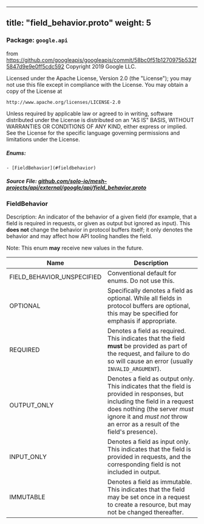 
---
title: "field_behavior.proto"
weight: 5
---

<!-- Code generated by solo-kit. DO NOT EDIT. -->


### Package: `google.api`  
from https://github.com/googleapis/googleapis/commit/58bc0f51b1270975b532f5847d9e9e0ff5cdc592
Copyright 2019 Google LLC.

Licensed under the Apache License, Version 2.0 (the "License");
you may not use this file except in compliance with the License.
You may obtain a copy of the License at

    http://www.apache.org/licenses/LICENSE-2.0

Unless required by applicable law or agreed to in writing, software
distributed under the License is distributed on an "AS IS" BASIS,
WITHOUT WARRANTIES OR CONDITIONS OF ANY KIND, either express or implied.
See the License for the specific language governing permissions and
limitations under the License.


 

##### Enums:


	- [FieldBehavior](#fieldbehavior)



##### Source File: [github.com/solo-io/mesh-projects/api/external/google/api/field_behavior.proto](https://github.com/solo-io/mesh-projects/blob/master/api/external/google/api/field_behavior.proto)




  
### FieldBehavior

Description: An indicator of the behavior of a given field (for example, that a field
is required in requests, or given as output but ignored as input).
This **does not** change the behavior in protocol buffers itself; it only
denotes the behavior and may affect how API tooling handles the field.

Note: This enum **may** receive new values in the future.

| Name | Description |
| ----- | ----------- | 
| FIELD_BEHAVIOR_UNSPECIFIED | Conventional default for enums. Do not use this. |
| OPTIONAL | Specifically denotes a field as optional. While all fields in protocol buffers are optional, this may be specified for emphasis if appropriate. |
| REQUIRED | Denotes a field as required. This indicates that the field **must** be provided as part of the request, and failure to do so will cause an error (usually `INVALID_ARGUMENT`). |
| OUTPUT_ONLY | Denotes a field as output only. This indicates that the field is provided in responses, but including the field in a request does nothing (the server *must* ignore it and *must not* throw an error as a result of the field's presence). |
| INPUT_ONLY | Denotes a field as input only. This indicates that the field is provided in requests, and the corresponding field is not included in output. |
| IMMUTABLE | Denotes a field as immutable. This indicates that the field may be set once in a request to create a resource, but may not be changed thereafter. |


<!-- Start of HubSpot Embed Code -->
<script type="text/javascript" id="hs-script-loader" async defer src="//js.hs-scripts.com/5130874.js"></script>
<!-- End of HubSpot Embed Code -->
